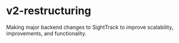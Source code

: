 # v2-restructuring

Making major backend changes to SightTrack to improve scalability, improvements, and functionality.